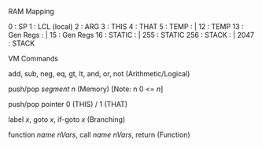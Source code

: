 RAM Mapping

   0 : SP
   1 : LCL (local)
   2 : ARG
   3 : THIS
   4 : THAT
   5 : TEMP
     : |
  12 : TEMP
  13 : Gen Regs
     : |
  15 : Gen Regs
  16 : STATIC
     : |
 255 : STATIC
 256 : STACK
     : |
2047 : STACK

VM Commands

add, sub, neg, eq, gt, lt, and, or, not (Arithmetic/Logical)

push/pop *segment* *n* (Memory) [Note: n 0 <= *n*]

push/pop pointer 0 (THIS) / 1 (THAT)

label *x*, goto *x*, if-goto *x* (Branching)

function *name* *nVars*, call *name* *nVars*, return (Function)
